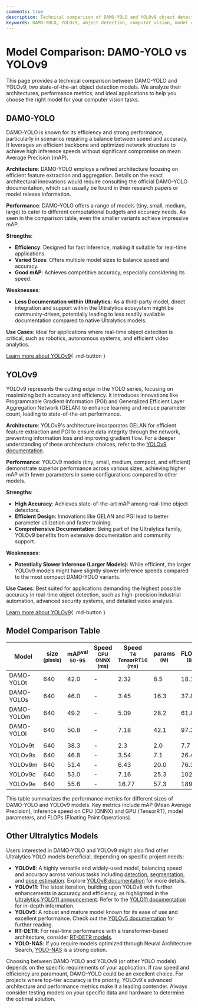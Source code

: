 ```yaml
---
comments: true
description: Technical comparison of DAMO-YOLO and YOLOv9 object detection models, highlighting architecture, performance, and use cases.
keywords: DAMO-YOLO, YOLOv9, object detection, computer vision, model comparison, Ultralytics
---
```


# Model Comparison: DAMO-YOLO vs YOLOv9

This page provides a technical comparison between DAMO-YOLO and YOLOv9, two state-of-the-art object detection models. We analyze their architectures, performance metrics, and ideal applications to help you choose the right model for your computer vision tasks.

<script async src="https://cdn.jsdelivr.net/npm/chart.js@3.9.1/dist/chart.min.js"></script>
<script defer src="../../javascript/benchmark.js"></script>

<canvas id="modelComparisonChart" width="1024" height="400" active-models='["DAMO-YOLO", "YOLOv9"]'></canvas>

## DAMO-YOLO

DAMO-YOLO is known for its efficiency and strong performance, particularly in scenarios requiring a balance between speed and accuracy. It leverages an efficient backbone and optimized network structure to achieve high inference speeds without significant compromise on mean Average Precision (mAP).

**Architecture**: DAMO-YOLO employs a refined architecture focusing on efficient feature extraction and aggregation. Details on the exact architectural innovations would require consulting the official DAMO-YOLO documentation, which can usually be found in their research papers or model release information.

**Performance**: DAMO-YOLO offers a range of models (tiny, small, medium, large) to cater to different computational budgets and accuracy needs. As seen in the comparison table, even the smaller variants achieve impressive mAP.

**Strengths**:

- **Efficiency**: Designed for fast inference, making it suitable for real-time applications.
- **Varied Sizes**: Offers multiple model sizes to balance speed and accuracy.
- **Good mAP**: Achieves competitive accuracy, especially considering its speed.

**Weaknesses**:

- **Less Documentation within Ultralytics**: As a third-party model, direct integration and support within the Ultralytics ecosystem might be community-driven, potentially leading to less readily available documentation compared to native Ultralytics models.

**Use Cases**: Ideal for applications where real-time object detection is critical, such as robotics, autonomous systems, and efficient video analytics.

[Learn more about YOLOv9](https://docs.ultralytics.com/models/yolov9/){ .md-button }

## YOLOv9

YOLOv9 represents the cutting edge in the YOLO series, focusing on maximizing both accuracy and efficiency. It introduces innovations like Programmable Gradient Information (PGI) and Generalized Efficient Layer Aggregation Network (GELAN) to enhance learning and reduce parameter count, leading to state-of-the-art performance.

**Architecture**: YOLOv9's architecture incorporates GELAN for efficient feature extraction and PGI to ensure data integrity through the network, preventing information loss and improving gradient flow. For a deeper understanding of these architectural choices, refer to the [YOLOv9 documentation](https://docs.ultralytics.com/models/yolov9/).

**Performance**: YOLOv9 models (tiny, small, medium, compact, and efficient) demonstrate superior performance across various sizes, achieving higher mAP with fewer parameters in some configurations compared to other models.

**Strengths**:

- **High Accuracy**: Achieves state-of-the-art mAP among real-time object detectors.
- **Efficient Design**: Innovations like GELAN and PGI lead to better parameter utilization and faster training.
- **Comprehensive Documentation**: Being part of the Ultralytics family, YOLOv9 benefits from extensive documentation and community support.

**Weaknesses**:

- **Potentially Slower Inference (Larger Models)**: While efficient, the larger YOLOv9 models might have slightly slower inference speeds compared to the most compact DAMO-YOLO variants.

**Use Cases**: Best suited for applications demanding the highest possible accuracy in real-time object detection, such as high-precision industrial automation, advanced security systems, and detailed video analysis.

[Learn more about YOLOv9](https://docs.ultralytics.com/models/yolov9/){ .md-button }

## Model Comparison Table

| Model      | size<br><sup>(pixels) | mAP<sup>val<br>50-95 | Speed<br><sup>CPU ONNX<br>(ms) | Speed<br><sup>T4 TensorRT10<br>(ms) | params<br><sup>(M) | FLOPs<br><sup>(B) |
| ---------- | --------------------- | -------------------- | ------------------------------ | ----------------------------------- | ------------------ | ----------------- |
| DAMO-YOLOt | 640                   | 42.0                 | -                              | 2.32                                | 8.5                | 18.1              |
| DAMO-YOLOs | 640                   | 46.0                 | -                              | 3.45                                | 16.3               | 37.8              |
| DAMO-YOLOm | 640                   | 49.2                 | -                              | 5.09                                | 28.2               | 61.8              |
| DAMO-YOLOl | 640                   | 50.8                 | -                              | 7.18                                | 42.1               | 97.3              |
|            |                       |                      |                                |                                     |                    |                   |
| YOLOv9t    | 640                   | 38.3                 | -                              | 2.3                                 | 2.0                | 7.7               |
| YOLOv9s    | 640                   | 46.8                 | -                              | 3.54                                | 7.1                | 26.4              |
| YOLOv9m    | 640                   | 51.4                 | -                              | 6.43                                | 20.0               | 76.3              |
| YOLOv9c    | 640                   | 53.0                 | -                              | 7.16                                | 25.3               | 102.1             |
| YOLOv9e    | 640                   | 55.6                 | -                              | 16.77                               | 57.3               | 189.0             |

This table summarizes the performance metrics for different sizes of DAMO-YOLO and YOLOv9 models. Key metrics include mAP (Mean Average Precision), inference speed on CPU (ONNX) and GPU (TensorRT), model parameters, and FLOPs (Floating Point Operations).

## Other Ultralytics Models

Users interested in DAMO-YOLO and YOLOv9 might also find other Ultralytics YOLO models beneficial, depending on specific project needs:

- **YOLOv8**: A highly versatile and widely-used model, balancing speed and accuracy across various tasks including [detection](https://docs.ultralytics.com/tasks/detect/), [segmentation](https://docs.ultralytics.com/tasks/segment/), and [pose estimation](https://docs.ultralytics.com/tasks/pose/). Explore [YOLOv8 documentation](https://docs.ultralytics.com/models/yolov8/) for more details.
- **YOLOv11**: The latest iteration, building upon YOLOv8 with further enhancements in accuracy and efficiency, as highlighted in the [Ultralytics YOLO11 announcement](https://www.ultralytics.com/blog/ultralytics-yolo11-has-arrived-redefine-whats-possible-in-ai). Refer to the [YOLO11 documentation](https://docs.ultralytics.com/models/yolo11/) for in-depth information.
- **YOLOv5**: A robust and mature model known for its ease of use and excellent performance. Check out the [YOLOv5 documentation](https://docs.ultralytics.com/models/yolov5/) for further reading.
- **RT-DETR**: For real-time performance with a transformer-based architecture, consider [RT-DETR models](https://docs.ultralytics.com/models/rtdetr/).
- **YOLO-NAS**: If you require models optimized through Neural Architecture Search, [YOLO-NAS](https://docs.ultralytics.com/models/yolo-nas/) is a strong option.

Choosing between DAMO-YOLO and YOLOv9 (or other YOLO models) depends on the specific requirements of your application. If raw speed and efficiency are paramount, DAMO-YOLO could be an excellent choice. For projects where top-tier accuracy is the priority, YOLOv9's advanced architecture and performance metrics make it a leading contender. Always consider testing models on your specific data and hardware to determine the optimal solution.
